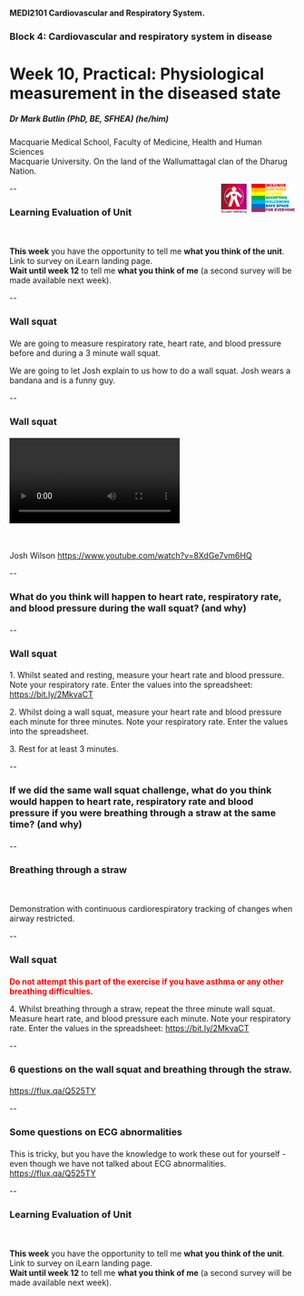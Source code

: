 <!-- .slide: id="MEDI2101Wk10prac" -->
#### MEDI2101 Cardiovascular and Respiratory System.
### Block 4: Cardiovascular and respiratory system in disease
# Week 10, Practical: Physiological measurement in the diseased state
##### Dr Mark Butlin (PhD, BE, SFHEA) (he/him)

Macquarie Medical School, Faculty of Medicine, Health and Human Sciences<br>Macquarie University. On the land of the Wallumattagal clan of the Dharug Nation.

<img src="images/lgbtqi_safe_space.jpg" alt="LGBTQI+ Inclusive Equitable Diverse Accepting Welcoming Safe Space for Everyone" align="right" width=17%>
<a href="https://students.mq.edu.au/support"><img src="images/mqwellbeing.png" alt="Contact Macquarie University Wellbeing" align="right" width=9%></a>

--
### Learning Evaluation of Unit
####
<p>&nbsp;</p>
<p class="citation"><b>This week</b> you have the opportunity to tell me <b>what you think of the unit</b>.<br>Link to survey on iLearn landing page.<br><b>Wait until week 12</b> to tell me <b>what you think of me</b> (a second survey will be made available next week).</p>

--
### Wall squat
####

We are going to measure respiratory rate, heart rate, and blood pressure before and during a 3 minute wall squat.

<p class="fragment">We are going to let Josh explain to us how to do a wall squat. Josh wears a bandana and is a funny guy.</p>

--
### Wall squat
####

<video data-autoplay data-src="images/wall squat exercise.mp4"></video>
<p>&nbsp;</p>
<p class="citation">Josh Wilson <a href="https://www.youtube.com/watch?v=8XdGe7vm6HQ">https://www.youtube.com/watch?v=8XdGe7vm6HQ</a></p>

--
### What do you think will happen to heart rate, respiratory rate, and blood pressure during the wall squat? (and why)
####

--
### Wall squat
####

<p>1. Whilst seated and resting, measure your heart rate and blood pressure. Note your respiratory rate. Enter the values into the spreadsheet: <a href="https://bit.ly/2MkvaCT">https://bit.ly/2MkvaCT</a></p>

<span class="fragment">
<p>2. Whilst doing a wall squat, measure your heart rate and blood pressure each minute for three minutes. Note your respiratory rate. Enter the values into the spreadsheet.</p>
</span>
<span class="fragment">
<p>3. Rest for at least 3 minutes.</p>
</span>

--
### If we did the same wall squat challenge, what do you think would happen to heart rate, respiratory rate and blood pressure if you were breathing through a straw at the same time? (and why)
####

--
### Breathing through a straw
####
<p>&nbsp;</p>
<p class="citation">Demonstration with continuous cardiorespiratory tracking of changes when airway restricted.</p>

--
### Wall squat
####

<span style="color:red">**Do not attempt this part of the exercise if you have asthma or any other breathing difficulties.**</span>

<p>4. Whilst breathing through a straw, repeat the three minute wall squat. Measure heart rate, and blood pressure each minute. Note your respiratory rate. Enter the values in the spreadsheet: <a href="https://bit.ly/2MkvaCT">https&#x3A;//bit.ly/2MkvaCT</a>
</p>

--

### 6 questions on the wall squat and breathing through the straw.
####

<p class="citation"><a href="https://flux.qa/Q525TY">https://flux.qa/Q525TY</a></p>

--

### Some questions on ECG abnormalities
####

<p class="citation">This is tricky, but you have the knowledge to work these out for yourself - even though we have not talked about ECG abnormalities.<br><a href="https://flux.qa/Q525TY">https://flux.qa/Q525TY</a></p>

--
### Learning Evaluation of Unit
####
<p>&nbsp;</p>
<p class="citation"><b>This week</b> you have the opportunity to tell me <b>what you think of the unit</b>.<br>Link to survey on iLearn landing page.<br><b>Wait until week 12</b> to tell me <b>what you think of me</b> (a second survey will be made available next week).</p>